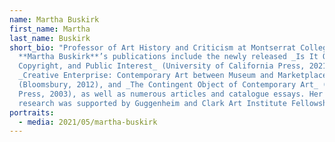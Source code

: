 ```yaml
---
name: Martha Buskirk
first_name: Martha
last_name: Buskirk
short_bio: "Professor of Art History and Criticism at Montserrat College of Art,
  **Martha Buskirk**’s publications include the newly released _Is It Ours? Art,
  Copyright, and Public Interest_ (University of California Press, 2021),
  _Creative Enterprise: Contemporary Art between Museum and Marketplace_
  (Bloomsbury, 2012), and _The Contingent Object of Contemporary Art_ (MIT
  Press, 2003), as well as numerous articles and catalogue essays. Her recent
  research was supported by Guggenheim and Clark Art Institute Fellowships."
portraits:
  - media: 2021/05/martha-buskirk
---
```

